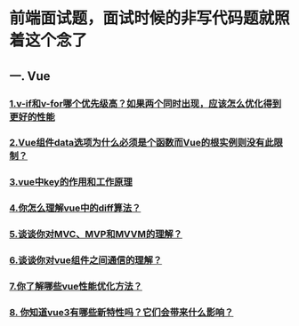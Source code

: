 # 前端面试题，面试时候的非写代码题就照着这个念了
## 一. Vue
### [1.v-if和v-for哪个优先级高？如果两个同时出现，应该怎么优化得到更好的性能](https://github.com/yunlovebo/FEinterview/issues/1) 
### [2.Vue组件data选项为什么必须是个函数而Vue的根实例则没有此限制？](https://github.com/yunlovebo/FEinterview/issues/2)
### [3.vue中key的作用和工作原理](https://github.com/yunlovebo/FEinterview/issues/3)
### [4.你怎么理解vue中的diff算法？](https://github.com/yunlovebo/FEinterview/issues/4)
### [5.谈谈你对MVC、MVP和MVVM的理解？](https://github.com/yunlovebo/FEinterview/issues/5)
### [6.谈谈你对vue组件之间通信的理解？](https://github.com/yunlovebo/FEinterview/issues/6)
### [7.你了解哪些vue性能优化方法？](https://github.com/yunlovebo/FEinterview/issues/7)
### [8. 你知道vue3有哪些新特性吗？它们会带来什么影响？](https://github.com/yunlovebo/FEinterview/issues/8)

